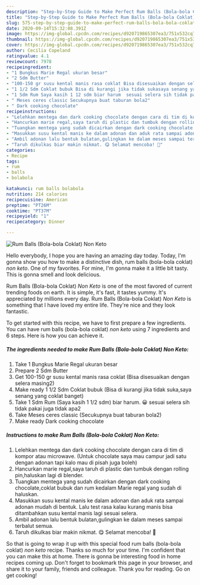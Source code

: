 ```yaml
---
description: "Step-by-Step Guide to Make Perfect Rum Balls (Bola-bola Coklat) *Non Keto*"
title: "Step-by-Step Guide to Make Perfect Rum Balls (Bola-bola Coklat) *Non Keto*"
slug: 575-step-by-step-guide-to-make-perfect-rum-balls-bola-bola-coklat-non-keto
date: 2020-09-14T15:32:08.391Z
image: https://img-global.cpcdn.com/recipes/d920719865307ea3/751x532cq70/rum-balls-bola-bola-coklat-non-keto-foto-resep-utama.jpg
thumbnail: https://img-global.cpcdn.com/recipes/d920719865307ea3/751x532cq70/rum-balls-bola-bola-coklat-non-keto-foto-resep-utama.jpg
cover: https://img-global.cpcdn.com/recipes/d920719865307ea3/751x532cq70/rum-balls-bola-bola-coklat-non-keto-foto-resep-utama.jpg
author: Cecilia Copeland
ratingvalue: 4.1
reviewcount: 7978
recipeingredient:
- "1 Bungkus Marie Regal ukuran besar"
- "2 Sdm Butter"
- "100-150 gr susu kental manis rasa coklat Bisa disesuaikan dengan selera masing2"
- "1 1/2 Sdm Coklat bubuk Bisa di kurangi jika tidak sukasaya senang yang coklat banget"
- "1 Sdm Rum Saya kasih 1 12 sdm biar harum  sesuai selera sih tidak pakai juga tidak apa2"
- " Meses ceres classic Secukupnya buat taburan bola2"
- " Dark cooking chocolate"
recipeinstructions:
- "Lelehkan mentega dan dark cooking chocolate dengan cara di tim di kompor atau microwave. (Untuk chocolate saya mau campur jadi satu dengan adonan tapi kalo mau di pisah juga boleh)"
- "Hancurkan marie regal,saya taruh di plastic dan tumbuk dengan rolling pin,haluskan lagi di blender."
- "Tuangkan mentega yang sudah dicairkan dengan dark cooking chocolate,coklat bubuk dan rum kedalam Marie regal yang sudah di haluskan."
- "Masukkan susu kental manis ke dalam adonan dan aduk rata sampai adonan mudah di bentuk. Lalu test rasa kalau kurang manis bisa ditambahkan susu kental manis lagi sesuai selera."
- "Ambil adonan lalu bentuk bulatan,gulingkan ke dalam meses sampai terbalut semua."
- "Taruh dikulkas biar makin nikmat. 😋 Selamat mencoba! 👋"
categories:
- Recipe
tags:
- rum
- balls
- bolabola

katakunci: rum balls bolabola 
nutrition: 214 calories
recipecuisine: American
preptime: "PT26M"
cooktime: "PT37M"
recipeyield: "1"
recipecategory: Dinner

---
```



![Rum Balls (Bola-bola Coklat) *Non Keto*](https://img-global.cpcdn.com/recipes/d920719865307ea3/751x532cq70/rum-balls-bola-bola-coklat-non-keto-foto-resep-utama.jpg)

Hello everybody, I hope you are having an amazing day today. Today, I'm gonna show you how to make a distinctive dish, rum balls (bola-bola coklat) *non keto*. One of my favorites. For mine, I'm gonna make it a little bit tasty. This is gonna smell and look delicious.



Rum Balls (Bola-bola Coklat) *Non Keto* is one of the most favored of current trending foods on earth. It is simple, it's fast, it tastes yummy. It's appreciated by millions every day. Rum Balls (Bola-bola Coklat) *Non Keto* is something that I have loved my entire life. They're nice and they look fantastic.


To get started with this recipe, we have to first prepare a few ingredients. You can have rum balls (bola-bola coklat) *non keto* using 7 ingredients and 6 steps. Here is how you can achieve it.

<!--inarticleads1-->

##### The ingredients needed to make Rum Balls (Bola-bola Coklat) *Non Keto*:

1. Take 1 Bungkus Marie Regal ukuran besar
1. Prepare 2 Sdm Butter
1. Get 100-150 gr susu kental manis rasa coklat (Bisa disesuaikan dengan selera masing2)
1. Make ready 1 1/2 Sdm Coklat bubuk (Bisa di kurangi jika tidak suka,saya senang yang coklat banget)
1. Take 1 Sdm Rum (Saya kasih 1 1/2 sdm) biar harum. 😀 sesuai selera sih tidak pakai juga tidak apa2
1. Take  Meses ceres classic (Secukupnya buat taburan bola2)
1. Make ready  Dark cooking chocolate




<!--inarticleads2-->

##### Instructions to make Rum Balls (Bola-bola Coklat) *Non Keto*:

1. Lelehkan mentega dan dark cooking chocolate dengan cara di tim di kompor atau microwave. (Untuk chocolate saya mau campur jadi satu dengan adonan tapi kalo mau di pisah juga boleh)
1. Hancurkan marie regal,saya taruh di plastic dan tumbuk dengan rolling pin,haluskan lagi di blender.
1. Tuangkan mentega yang sudah dicairkan dengan dark cooking chocolate,coklat bubuk dan rum kedalam Marie regal yang sudah di haluskan.
1. Masukkan susu kental manis ke dalam adonan dan aduk rata sampai adonan mudah di bentuk. Lalu test rasa kalau kurang manis bisa ditambahkan susu kental manis lagi sesuai selera.
1. Ambil adonan lalu bentuk bulatan,gulingkan ke dalam meses sampai terbalut semua.
1. Taruh dikulkas biar makin nikmat. 😋 Selamat mencoba! 👋




So that is going to wrap it up with this special food rum balls (bola-bola coklat) *non keto* recipe. Thanks so much for your time. I'm confident that you can make this at home. There is gonna be interesting food in home recipes coming up. Don't forget to bookmark this page in your browser, and share it to your family, friends and colleague. Thank you for reading. Go on get cooking!
